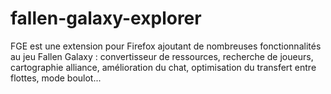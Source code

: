 fallen-galaxy-explorer
======================

FGE est une extension pour Firefox ajoutant de nombreuses fonctionnalités au jeu Fallen Galaxy : convertisseur de ressources, recherche de joueurs, cartographie alliance, amélioration du chat, optimisation du transfert entre flottes, mode boulot...
